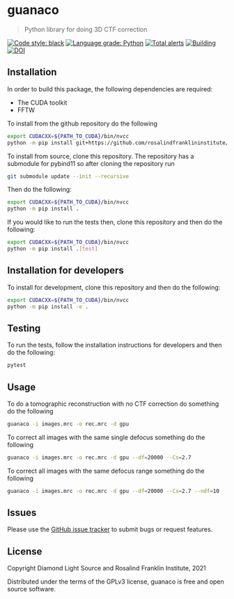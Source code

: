 # guanaco
> Python library for doing 3D CTF correction

[![Code style: black](https://img.shields.io/badge/code%20style-black-000000.svg)](https://github.com/psf/black)
[![Language grade: Python](https://img.shields.io/lgtm/grade/python/g/jmp1985/guanaco.svg?logo=lgtm&logoWidth=18)](https://lgtm.com/projects/g/jmp1985/guanaco/context:python)
[![Total alerts](https://img.shields.io/lgtm/alerts/g/jmp1985/guanaco.svg?logo=lgtm&logoWidth=18)](https://lgtm.com/projects/g/jmp1985/guanaco/alerts/)
[![Building](https://github.com/rosalindfranklininstitute/guanaco/actions/workflows/python-package.yml/badge.svg)](https://github.com/rosalindfranklininstitute/guanaco/actions/workflows/python-package.yml)
[![DOI](https://zenodo.org/badge/337997172.svg)](https://zenodo.org/badge/latestdoi/337997172)

## Installation

In order to build this package, the following dependencies are required:

- The CUDA toolkit
- FFTW

To install from the github repository do the following

```sh
export CUDACXX=${PATH_TO_CUDA}/bin/nvcc
python -m pip install git+https://github.com/rosalindfranklininstitute/guanaco.git@master
```

To install from source, clone this repository. The repository has a submodule
for pybind11 so after cloning the repository run

```sh
git submodule update --init --recursive
```

Then do the following:

```sh
export CUDACXX=${PATH_TO_CUDA}/bin/nvcc
python -m pip install .
```

If you would like to run the tests then, clone this repository and then do the following:

```sh
export CUDACXX=${PATH_TO_CUDA}/bin/nvcc
python -m pip install .[test]
```

## Installation for developers

To install for development, clone this repository and then do the following:

```sh
export CUDACXX=${PATH_TO_CUDA}/bin/nvcc
python -m pip install -e .
```

## Testing

To run the tests, follow the installation instructions for developers and then do the following:

```sh
pytest
```

## Usage

To do a tomographic reconstruction with no CTF correction do something do the following

```sh
guanaco -i images.mrc -o rec.mrc -d gpu
```

To correct all images with the same single defocus something do the following

```sh
guanaco -i images.mrc -o rec.mrc -d gpu --df=20000 --Cs=2.7
```

To correct all images with the same defocus range something do the following

```sh
guanaco -i images.mrc -o rec.mrc -d gpu --df=20000 --Cs=2.7 --ndf=10
```

## Issues

Please use the [GitHub issue tracker](https://github.com/rosalindfranklininstitute/guanaco/issues) to submit bugs or request features.

## License

Copyright Diamond Light Source and Rosalind Franklin Institute, 2021

Distributed under the terms of the GPLv3 license, guanaco is free and open source software.

